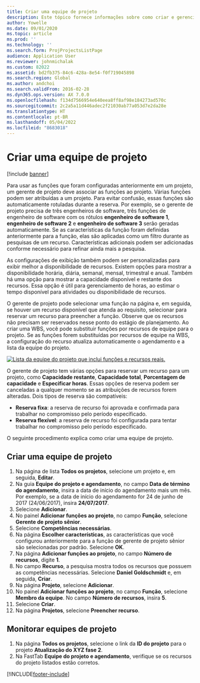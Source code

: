 ```yaml
---
title: Criar uma equipe de projeto
description: Este tópico fornece informações sobre como criar e gerenciar equipes de projeto.
author: Yowelle
ms.date: 09/01/2020
ms.topic: article
ms.prod: ''
ms.technology: ''
ms.search.form: ProjProjectsListPage
audience: Application User
ms.reviewer: johnmichalak
ms.custom: 82022
ms.assetid: bd2fb375-84c6-428a-8e54-f0f719045898
ms.search.region: Global
ms.author: andchoi
ms.search.validFrom: 2016-02-28
ms.dyn365.ops.version: AX 7.0.0
ms.openlocfilehash: f134d7566954e640eea8ff8af98e184273ad570c
ms.sourcegitcommit: 2c2a5a11d446adec2f21030ab77a053d7e2da28e
ms.translationtype: HT
ms.contentlocale: pt-BR
ms.lasthandoff: 05/04/2022
ms.locfileid: "8683018"
---
```

# <a name="create-a-project-team"></a>Criar uma equipe de projeto

[!include [banner](../includes/banner.md)]

Para usar as funções que foram configuradas anteriormente em um projeto, um gerente de projeto deve associar as funções ao projeto. Várias funções podem ser atribuídas a um projeto. Para evitar confusão, essas funções são automaticamente rotuladas durante a reserva. Por exemplo, se o gerente de projeto precisa de três engenheiros de software, três funções de engenheiro de software com os rótulos **engenheiro de software 1**, **engenheiro de software 2** e **engenheiro de software 3** serão geradas automaticamente. Se as características da função foram definidas anteriormente para a função, elas são aplicadas como um filtro durante as pesquisas de um recurso. Características adicionais podem ser adicionadas conforme necessário para refinar ainda mais a pesquisa.

As configurações de exibição também podem ser personalizadas para exibir melhor a disponibilidade de recursos. Existem opções para mostrar a disponibilidade horária, diária, semanal, mensal, trimestral e anual. Também há uma opção para mostrar a capacidade disponível e restante dos recursos. Essa opção é útil para gerenciamento de horas, ao estimar o tempo disponível para atividades ou disponibilidade de recursos.

O gerente de projeto pode selecionar uma função na página e, em seguida, se houver um recurso disponível que atenda ao requisito, selecionar para reservar um recurso para preencher a função. Observe que os recursos não precisam ser reservados nesse ponto do estágio de planejamento. Ao criar uma WBS, você pode substituir funções por recursos de equipe para o projeto. Se as funções forem substituídas por recursos de equipe na WBS, a configuração do recurso atualiza automaticamente o agendamento e a lista da equipe do projeto.

[![Lista da equipe do projeto que inclui funções e recursos reais.](./media/projectresourcing03-1024x368.jpg)](./media/projectresourcing03.jpg) 

O gerente de projeto tem várias opções para reservar um recurso para um projeto, como **Capacidade restante**, **Capacidade total**, **Porcentagem de capacidade** e **Especificar horas**. Essas opções de reserva podem ser canceladas a qualquer momento se as atribuições de recursos forem alteradas. Dois tipos de reserva são compatíveis:

- **Reserva fixa**: a reserva de recurso foi aprovada e confirmada para trabalhar no compromisso pelo período especificado.
- **Reserva flexível**: a reserva de recurso foi configurada para tentar trabalhar no compromisso pelo período especificado.

O seguinte procedimento explica como criar uma equipe de projeto.

## <a name="create-a-project-team"></a>Criar uma equipe de projeto

1. Na página de lista **Todos os projetos**, selecione um projeto e, em seguida, **Editar**.
2. Na guia **Equipe do projeto e agendamento**, no campo **Data de término do agendamento**, insira a data de início do agendamento mais um mês. Por exemplo, se a data de início do agendamento for 24 de junho de 2017 (24/06/2017), insira **24/07/2017**.
3. Selecione **Adicionar**.
4. No painel **Adicionar funções ao projeto**, no campo **Função**, selecione **Gerente de projeto sênior**.
5. Selecione **Competências necessárias**.
6. Na página **Escolher características**, as características que você configurou anteriormente para a função de gerente de projeto sênior são selecionadas por padrão. Selecione **OK**.
7. Na página **Adicionar funções ao projeto**, no campo **Número de recursos**, digite **1**.
8. No campo **Recurso**, a pesquisa mostra todos os recursos que possuem as competências necessárias. Selecione **Daniel Goldschmidt** e, em seguida, **Criar**.
9. Na página **Projeto**, selecione **Adicionar**.
10. No painel **Adicionar funções ao projeto**, no campo **Função**, selecione **Membro da equipe**. No campo **Número de recursos**, insira **5**.
11. Selecione **Criar**.
12. Na página **Projetos**, selecione **Preencher recurso**.

## <a name="monitor-project-teams"></a>Monitorar equipes de projeto
1. Na página **Todos os projetos**, selecione o link da **ID do projeto** para o projeto **Atualização do XYZ fase 2**.
2. Na FastTab **Equipe do projeto e agendamento**, verifique se os recursos do projeto listados estão corretos.


[!INCLUDE[footer-include](../includes/footer-banner.md)]